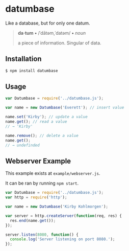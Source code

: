 # datumbase

Like a database, but for only one datum.

> **da·tum** **•** /ˈdātəm,ˈdatəm/ **•** *noun*
>
> a piece of information.
> Singular of data.

## Installation

```bash
$ npm install datumbase
```

## Usage

```javascript
var Datumbase = require('../datumbase.js');

var name = new Datumbase('Everett'); // insert value

name.set('Kirby'); // update a value
name.get(); // read a value
// → 'Kirby'

name.remove(); // delete a value
name.get();
// → undefinded
```

## Webserver Example

This example exists at `example/webserver.js`.

It can be ran by running `npm start`.

```javascript
var Datumbase = require('../datumbase.js');
var http = require('http');

var name = new Datumbase('Kirby Kohlmorgen');

var server = http.createServer(function(req, res) {
  res.end(name.get());
});

server.listen(8080, function() {
  console.log('Server listening on port 8080.');
});
```
